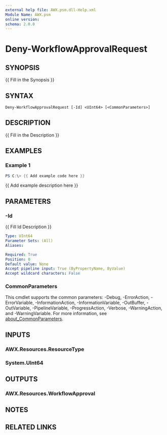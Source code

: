 ```yaml
---
external help file: AWX.psm.dll-Help.xml
Module Name: AWX.psm
online version:
schema: 2.0.0
---
```


# Deny-WorkflowApprovalRequest

## SYNOPSIS
{{ Fill in the Synopsis }}

## SYNTAX

```
Deny-WorkflowApprovalRequest [-Id] <UInt64> [<CommonParameters>]
```

## DESCRIPTION
{{ Fill in the Description }}

## EXAMPLES

### Example 1
```powershell
PS C:\> {{ Add example code here }}
```

{{ Add example description here }}

## PARAMETERS

### -Id
{{ Fill Id Description }}

```yaml
Type: UInt64
Parameter Sets: (All)
Aliases:

Required: True
Position: 0
Default value: None
Accept pipeline input: True (ByPropertyName, ByValue)
Accept wildcard characters: False
```

### CommonParameters
This cmdlet supports the common parameters: -Debug, -ErrorAction, -ErrorVariable, -InformationAction, -InformationVariable, -OutBuffer, -OutVariable, -PipelineVariable, -ProgressAction, -Verbose, -WarningAction, and -WarningVariable. For more information, see [about_CommonParameters](http://go.microsoft.com/fwlink/?LinkID=113216).

## INPUTS

### AWX.Resources.ResourceType
### System.UInt64
## OUTPUTS

### AWX.Resources.WorkflowApproval
## NOTES

## RELATED LINKS
